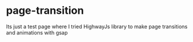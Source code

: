 # page-transition
Its just a test page where I tried HighwayJs library to make page transitions and animations with gsap 
